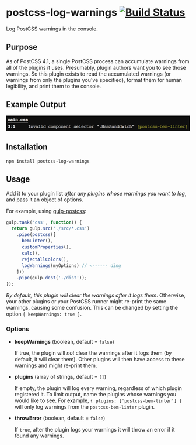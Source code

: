 # postcss-log-warnings [![Build Status](https://travis-ci.org/davidtheclark/postcss-log-warnings.svg?branch=master)](https://travis-ci.org/davidtheclark/postcss-log-warnings)

Log PostCSS warnings in the console.

## Purpose

As of PostCSS 4.1, a single PostCSS process can accumulate warnings from all of the plugins it uses.
Presumably, plugin authors want you to see those warnings.
So this plugin exists to read the accumulated warnings (or warnings from only the plugins you've specified), format them for human legibility, and print them to the console.

## Example Output

![Example](example.png?raw=true)

## Installation

```
npm install postcss-log-warnings
```

## Usage

Add it to your plugin list *after any plugins whose warnings you want to log*, and pass it an object of options.

For example, using [gulp-postcss](https://github.com/w0rm/gulp-postcss):

```js
gulp.task('css', function() {
  return gulp.src('./src/*.css')
    .pipe(postcss([
      bemLinter(),
      customProperties(),
      calc(),
      rejectAllColors(),
      logWarnings(myOptions) // <------ ding
    ]))
    .pipe(gulp.dest('./dist'));
});
```

*By default, this plugin will clear the warnings after it logs them*. Otherwise, your other plugins or your PostCSS runner might re-print the same warnings, causing some confusion. This can be changed by setting the option `{ keepWarnings: true }`.

### Options

- **keepWarnings** (boolean, default = `false`)

  If true, the plugin will *not* clear the warnings after it logs them (by default, it will clear them). Other plugins will then have access to these warnings and might re-print them.

- **plugins** (array of strings, default = `[]`)

  If empty, the plugin will log every warning, regardless of which plugin registered it.
  To limit output, name the plugins whose warnings you would like to see.
  For example, `{ plugins: ['postcss-bem-linter'] }` will only log warnings from the `postcss-bem-linter` plugin.

- **throwError** (boolean, default = `false`)

  If `true`, after the plugin logs your warnings it will throw an error if it found any warnings.
